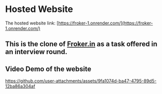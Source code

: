# Hosted Website

The hosted website link: [https://froker-1.onrender.com/](https://froker-1.onrender.com/)


## This is the clone of [Froker.in](https://www.froker.in/) as a task offered in an interview round.

## Video Demo of the website
https://github.com/user-attachments/assets/9fa1074d-ba47-4795-89d5-12ba86a304af
